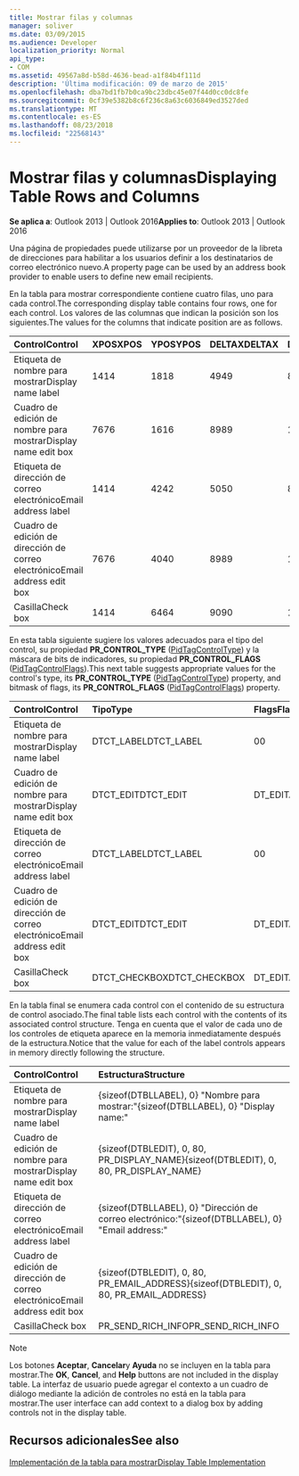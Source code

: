 ```yaml
---
title: Mostrar filas y columnas
manager: soliver
ms.date: 03/09/2015
ms.audience: Developer
localization_priority: Normal
api_type:
- COM
ms.assetid: 49567a8d-b58d-4636-bead-a1f84b4f111d
description: 'Última modificación: 09 de marzo de 2015'
ms.openlocfilehash: dba7bd1fb7b0ca9bc23dbc45e07f44d0cc0dc8fe
ms.sourcegitcommit: 0cf39e5382b8c6f236c8a63c6036849ed3527ded
ms.translationtype: MT
ms.contentlocale: es-ES
ms.lasthandoff: 08/23/2018
ms.locfileid: "22568143"
---
```

# <a name="displaying-table-rows-and-columns"></a><span data-ttu-id="2af87-103">Mostrar filas y columnas</span><span class="sxs-lookup"><span data-stu-id="2af87-103">Displaying Table Rows and Columns</span></span>

  
  
<span data-ttu-id="2af87-104">**Se aplica a**: Outlook 2013 | Outlook 2016</span><span class="sxs-lookup"><span data-stu-id="2af87-104">**Applies to**: Outlook 2013 | Outlook 2016</span></span> 
  
 <span data-ttu-id="2af87-105">Una página de propiedades puede utilizarse por un proveedor de la libreta de direcciones para habilitar a los usuarios definir a los destinatarios de correo electrónico nuevo.</span><span class="sxs-lookup"><span data-stu-id="2af87-105">A property page can be used by an address book provider to enable users to define new email recipients.</span></span> 
  
<span data-ttu-id="2af87-106">En la tabla para mostrar correspondiente contiene cuatro filas, uno para cada control.</span><span class="sxs-lookup"><span data-stu-id="2af87-106">The corresponding display table contains four rows, one for each control.</span></span> <span data-ttu-id="2af87-107">Los valores de las columnas que indican la posición son los siguientes.</span><span class="sxs-lookup"><span data-stu-id="2af87-107">The values for the columns that indicate position are as follows.</span></span>
  
|<span data-ttu-id="2af87-108">**Control**</span><span class="sxs-lookup"><span data-stu-id="2af87-108">**Control**</span></span>|<span data-ttu-id="2af87-109">**XPOS**</span><span class="sxs-lookup"><span data-stu-id="2af87-109">**XPOS**</span></span>|<span data-ttu-id="2af87-110">**YPOS**</span><span class="sxs-lookup"><span data-stu-id="2af87-110">**YPOS**</span></span>|<span data-ttu-id="2af87-111">**DELTAX**</span><span class="sxs-lookup"><span data-stu-id="2af87-111">**DELTAX**</span></span>|<span data-ttu-id="2af87-112">**DELTAY**</span><span class="sxs-lookup"><span data-stu-id="2af87-112">**DELTAY**</span></span>|
|:-----|:-----|:-----|:-----|:-----|
|<span data-ttu-id="2af87-113">Etiqueta de nombre para mostrar</span><span class="sxs-lookup"><span data-stu-id="2af87-113">Display name label</span></span>  <br/> |<span data-ttu-id="2af87-114">14</span><span class="sxs-lookup"><span data-stu-id="2af87-114">14</span></span>  <br/> |<span data-ttu-id="2af87-115">18</span><span class="sxs-lookup"><span data-stu-id="2af87-115">18</span></span>  <br/> |<span data-ttu-id="2af87-116">49</span><span class="sxs-lookup"><span data-stu-id="2af87-116">49</span></span>  <br/> |<span data-ttu-id="2af87-117">8</span><span class="sxs-lookup"><span data-stu-id="2af87-117">8</span></span>  <br/> |
|<span data-ttu-id="2af87-118">Cuadro de edición de nombre para mostrar</span><span class="sxs-lookup"><span data-stu-id="2af87-118">Display name edit box</span></span>  <br/> |<span data-ttu-id="2af87-119">76</span><span class="sxs-lookup"><span data-stu-id="2af87-119">76</span></span>  <br/> |<span data-ttu-id="2af87-120">16</span><span class="sxs-lookup"><span data-stu-id="2af87-120">16</span></span>  <br/> |<span data-ttu-id="2af87-121">89</span><span class="sxs-lookup"><span data-stu-id="2af87-121">89</span></span>  <br/> |<span data-ttu-id="2af87-122">12</span><span class="sxs-lookup"><span data-stu-id="2af87-122">12</span></span>  <br/> |
|<span data-ttu-id="2af87-123">Etiqueta de dirección de correo electrónico</span><span class="sxs-lookup"><span data-stu-id="2af87-123">Email address label</span></span>  <br/> |<span data-ttu-id="2af87-124">14</span><span class="sxs-lookup"><span data-stu-id="2af87-124">14</span></span>  <br/> |<span data-ttu-id="2af87-125">42</span><span class="sxs-lookup"><span data-stu-id="2af87-125">42</span></span>  <br/> |<span data-ttu-id="2af87-126">50</span><span class="sxs-lookup"><span data-stu-id="2af87-126">50</span></span>  <br/> |<span data-ttu-id="2af87-127">8</span><span class="sxs-lookup"><span data-stu-id="2af87-127">8</span></span>  <br/> |
|<span data-ttu-id="2af87-128">Cuadro de edición de dirección de correo electrónico</span><span class="sxs-lookup"><span data-stu-id="2af87-128">Email address edit box</span></span>  <br/> |<span data-ttu-id="2af87-129">76</span><span class="sxs-lookup"><span data-stu-id="2af87-129">76</span></span>  <br/> |<span data-ttu-id="2af87-130">40</span><span class="sxs-lookup"><span data-stu-id="2af87-130">40</span></span>  <br/> |<span data-ttu-id="2af87-131">89</span><span class="sxs-lookup"><span data-stu-id="2af87-131">89</span></span>  <br/> |<span data-ttu-id="2af87-132">12</span><span class="sxs-lookup"><span data-stu-id="2af87-132">12</span></span>  <br/> |
|<span data-ttu-id="2af87-133">Casilla</span><span class="sxs-lookup"><span data-stu-id="2af87-133">Check box</span></span>  <br/> |<span data-ttu-id="2af87-134">14</span><span class="sxs-lookup"><span data-stu-id="2af87-134">14</span></span>  <br/> |<span data-ttu-id="2af87-135">64</span><span class="sxs-lookup"><span data-stu-id="2af87-135">64</span></span>  <br/> |<span data-ttu-id="2af87-136">90</span><span class="sxs-lookup"><span data-stu-id="2af87-136">90</span></span>  <br/> |<span data-ttu-id="2af87-137">12</span><span class="sxs-lookup"><span data-stu-id="2af87-137">12</span></span>  <br/> |
   
<span data-ttu-id="2af87-138">En esta tabla siguiente sugiere los valores adecuados para el tipo del control, su propiedad **PR_CONTROL_TYPE** ([PidTagControlType](pidtagcontroltype-canonical-property.md)) y la máscara de bits de indicadores, su propiedad **PR_CONTROL_FLAGS** ([PidTagControlFlags](pidtagcontrolflags-canonical-property.md)).</span><span class="sxs-lookup"><span data-stu-id="2af87-138">This next table suggests appropriate values for the control's type, its **PR_CONTROL_TYPE** ([PidTagControlType](pidtagcontroltype-canonical-property.md)) property, and bitmask of flags, its **PR_CONTROL_FLAGS** ([PidTagControlFlags](pidtagcontrolflags-canonical-property.md)) property.</span></span>
  
|<span data-ttu-id="2af87-139">**Control**</span><span class="sxs-lookup"><span data-stu-id="2af87-139">**Control**</span></span>|<span data-ttu-id="2af87-140">**Tipo**</span><span class="sxs-lookup"><span data-stu-id="2af87-140">**Type**</span></span>|<span data-ttu-id="2af87-141">**Flags**</span><span class="sxs-lookup"><span data-stu-id="2af87-141">**Flags**</span></span>|
|:-----|:-----|:-----|
|<span data-ttu-id="2af87-142">Etiqueta de nombre para mostrar</span><span class="sxs-lookup"><span data-stu-id="2af87-142">Display name label</span></span>  <br/> |<span data-ttu-id="2af87-143">DTCT_LABEL</span><span class="sxs-lookup"><span data-stu-id="2af87-143">DTCT_LABEL</span></span>  <br/> |<span data-ttu-id="2af87-144">0</span><span class="sxs-lookup"><span data-stu-id="2af87-144">0</span></span>  <br/> |
|<span data-ttu-id="2af87-145">Cuadro de edición de nombre para mostrar</span><span class="sxs-lookup"><span data-stu-id="2af87-145">Display name edit box</span></span>  <br/> |<span data-ttu-id="2af87-146">DTCT_EDIT</span><span class="sxs-lookup"><span data-stu-id="2af87-146">DTCT_EDIT</span></span>  <br/> |<span data-ttu-id="2af87-147">DT_EDITABLE</span><span class="sxs-lookup"><span data-stu-id="2af87-147">DT_EDITABLE</span></span> | <span data-ttu-id="2af87-148">DT_REQUIRED</span><span class="sxs-lookup"><span data-stu-id="2af87-148">DT_REQUIRED</span></span>  <br/> |
|<span data-ttu-id="2af87-149">Etiqueta de dirección de correo electrónico</span><span class="sxs-lookup"><span data-stu-id="2af87-149">Email address label</span></span>  <br/> |<span data-ttu-id="2af87-150">DTCT_LABEL</span><span class="sxs-lookup"><span data-stu-id="2af87-150">DTCT_LABEL</span></span>  <br/> |<span data-ttu-id="2af87-151">0</span><span class="sxs-lookup"><span data-stu-id="2af87-151">0</span></span>  <br/> |
|<span data-ttu-id="2af87-152">Cuadro de edición de dirección de correo electrónico</span><span class="sxs-lookup"><span data-stu-id="2af87-152">Email address edit box</span></span>  <br/> |<span data-ttu-id="2af87-153">DTCT_EDIT</span><span class="sxs-lookup"><span data-stu-id="2af87-153">DTCT_EDIT</span></span>  <br/> |<span data-ttu-id="2af87-154">DT_EDITABLE</span><span class="sxs-lookup"><span data-stu-id="2af87-154">DT_EDITABLE</span></span> | <span data-ttu-id="2af87-155">DT_REQUIRED</span><span class="sxs-lookup"><span data-stu-id="2af87-155">DT_REQUIRED</span></span>  <br/> |
|<span data-ttu-id="2af87-156">Casilla</span><span class="sxs-lookup"><span data-stu-id="2af87-156">Check box</span></span>  <br/> |<span data-ttu-id="2af87-157">DTCT_CHECKBOX</span><span class="sxs-lookup"><span data-stu-id="2af87-157">DTCT_CHECKBOX</span></span>  <br/> |<span data-ttu-id="2af87-158">DT_EDITABLE</span><span class="sxs-lookup"><span data-stu-id="2af87-158">DT_EDITABLE</span></span>  <br/> |
   
<span data-ttu-id="2af87-159">En la tabla final se enumera cada control con el contenido de su estructura de control asociado.</span><span class="sxs-lookup"><span data-stu-id="2af87-159">The final table lists each control with the contents of its associated control structure.</span></span> <span data-ttu-id="2af87-160">Tenga en cuenta que el valor de cada uno de los controles de etiqueta aparece en la memoria inmediatamente después de la estructura.</span><span class="sxs-lookup"><span data-stu-id="2af87-160">Notice that the value for each of the label controls appears in memory directly following the structure.</span></span>
  
|<span data-ttu-id="2af87-161">**Control**</span><span class="sxs-lookup"><span data-stu-id="2af87-161">**Control**</span></span>|<span data-ttu-id="2af87-162">**Estructura**</span><span class="sxs-lookup"><span data-stu-id="2af87-162">**Structure**</span></span>|
|:-----|:-----|
|<span data-ttu-id="2af87-163">Etiqueta de nombre para mostrar</span><span class="sxs-lookup"><span data-stu-id="2af87-163">Display name label</span></span>  <br/> |<span data-ttu-id="2af87-164">{sizeof(DTBLLABEL), 0} "Nombre para mostrar:"</span><span class="sxs-lookup"><span data-stu-id="2af87-164">{sizeof(DTBLLABEL), 0} "Display name:"</span></span>  <br/> |
|<span data-ttu-id="2af87-165">Cuadro de edición de nombre para mostrar</span><span class="sxs-lookup"><span data-stu-id="2af87-165">Display name edit box</span></span>  <br/> |<span data-ttu-id="2af87-166">{sizeof(DTBLEDIT), 0, 80, PR_DISPLAY_NAME}</span><span class="sxs-lookup"><span data-stu-id="2af87-166">{sizeof(DTBLEDIT), 0, 80, PR_DISPLAY_NAME}</span></span>  <br/> |
|<span data-ttu-id="2af87-167">Etiqueta de dirección de correo electrónico</span><span class="sxs-lookup"><span data-stu-id="2af87-167">Email address label</span></span>  <br/> |<span data-ttu-id="2af87-168">{sizeof(DTBLLABEL), 0} "Dirección de correo electrónico:"</span><span class="sxs-lookup"><span data-stu-id="2af87-168">{sizeof(DTBLLABEL), 0} "Email address:"</span></span>  <br/> |
|<span data-ttu-id="2af87-169">Cuadro de edición de dirección de correo electrónico</span><span class="sxs-lookup"><span data-stu-id="2af87-169">Email address edit box</span></span>  <br/> |<span data-ttu-id="2af87-170">{sizeof(DTBLEDIT), 0, 80, PR_EMAIL_ADDRESS}</span><span class="sxs-lookup"><span data-stu-id="2af87-170">{sizeof(DTBLEDIT), 0, 80, PR_EMAIL_ADDRESS}</span></span>  <br/> |
|<span data-ttu-id="2af87-171">Casilla</span><span class="sxs-lookup"><span data-stu-id="2af87-171">Check box</span></span>  <br/> |<span data-ttu-id="2af87-172">PR_SEND_RICH_INFO</span><span class="sxs-lookup"><span data-stu-id="2af87-172">PR_SEND_RICH_INFO</span></span>  <br/> |
   
> [!NOTE]
> <span data-ttu-id="2af87-173">Los botones **Aceptar**, **Cancelar**y **Ayuda** no se incluyen en la tabla para mostrar.</span><span class="sxs-lookup"><span data-stu-id="2af87-173">The **OK**, **Cancel**, and **Help** buttons are not included in the display table.</span></span> <span data-ttu-id="2af87-174">La interfaz de usuario puede agregar el contexto a un cuadro de diálogo mediante la adición de controles no está en la tabla para mostrar.</span><span class="sxs-lookup"><span data-stu-id="2af87-174">The user interface can add context to a dialog box by adding controls not in the display table.</span></span> 
  
## <a name="see-also"></a><span data-ttu-id="2af87-175">Recursos adicionales</span><span class="sxs-lookup"><span data-stu-id="2af87-175">See also</span></span>



[<span data-ttu-id="2af87-176">Implementación de la tabla para mostrar</span><span class="sxs-lookup"><span data-stu-id="2af87-176">Display Table Implementation</span></span>](display-table-implementation.md)

